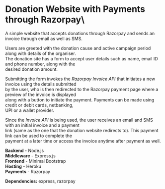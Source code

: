 # Donation Website with Payments through Razorpay\
A simple website that accepts donations through Razorpay and sends an invoice through email as well as SMS.

Users are greeted with the donation cause and active campaign period along with details of the organiser.\
The donation site has a form to accept user details such as name, email ID and phone number, along with the\
desired donation amount.

Submitting the form invokes the _Razorpay Invoice API_ that initiates a new invoice using the details submitted\
by the user, who is then redirected to the Razorpay payment page where a preview of the invoice is displayed\
along with a button to initiate the payment. Payments can be made using credit or debit cards, netbanking,\
UPI or a wallet provider.

Since the _Invoice API_ is being used, the user receives an email and SMS with an initial invoice and a payment\
link (same as the one that the donation website redirects to). This payment link can be used to complete the\
payment at a later time or access the invoice anytime after payment as well.

**Backend** - Node.js\
**Middleware** - Express.js\
**Frontend** - Minimal Bootstrap\
**Hosting** - Heroku\
**Payments** - Razorpay

**Dependencies:** express, razorpay
